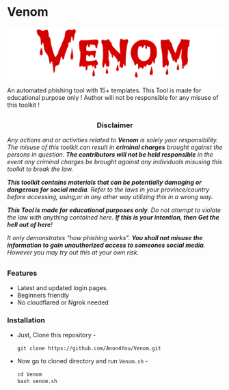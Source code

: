 # Venom

<p align="center">
  <img src="img/venom.png">
</p>

An automated phishing tool with 15+ templates. This Tool is made for educational purpose only ! Author will not be responsible for any misuse of this toolkit !
##
<h3><p align="center">Disclaimer</p></h3>

<i>Any actions and or activities related to <b>Venom</b> is solely your responsibility. The misuse of this toolkit can result in <b>criminal charges</b> brought against the persons in question. <b>The contributors will not be held responsible</b> in the event any criminal charges be brought against any individuals misusing this toolkit to break the law.

<b>This toolkit contains materials that can be potentially damaging or dangerous for social media</b>. Refer to the laws in your province/country before accessing, using,or in any other way utilizing this in a wrong way.

<b>This Tool is made for educational purposes only</b>. Do not attempt to violate the law with anything contained here. <b>If this is your intention, then Get the hell out of here</b>!

It only demonstrates "how phishing works". <b>You shall not misuse the information to gain unauthorized access to someones social media</b>. However you may try out this at your own risk.</i>
##
### Features

- Latest and updated login pages.
- Beginners friendly
- No cloudflared or Ngrok needed

### Installation

- Just, Clone this repository -
  ```
  git clone https://github.com/Anon4You/Venom.git
  ```

- Now go to cloned directory and run `Venom.sh` -
  ```
  cd Venom
  bash venom.sh
  ```
